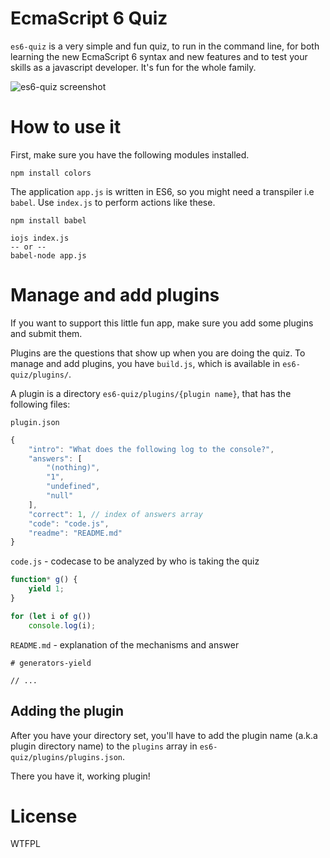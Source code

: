 # EcmaScript 6 Quiz

`es6-quiz` is a very simple and fun quiz, to run in the command line, for both learning the new EcmaScript 6 syntax and new features and to test your skills as a javascript developer. It's fun for the whole family. 

![es6-quiz screenshot](http://i.imgur.com/Lc8h3eJ.png)

# How to use it

First, make sure you have the following modules installed.

```
npm install colors
```

The application `app.js` is written in ES6, so you might need a transpiler i.e `babel`. Use `index.js` to perform actions like these.

```
npm install babel

iojs index.js
-- or --
babel-node app.js
```

# Manage and add plugins

If you want to support this little fun app, make sure you add some plugins and submit them.

Plugins are the questions that show up when you are doing the quiz. To manage and add plugins, you have `build.js`, which is available in `es6-quiz/plugins/`.

A plugin is a directory `es6-quiz/plugins/{plugin name}`, that has the following files:

`plugin.json`
```javascript
{
    "intro": "What does the following log to the console?",
    "answers": [
        "(nothing)",
        "1",
        "undefined",
        "null"
    ],
    "correct": 1, // index of answers array
    "code": "code.js",
    "readme": "README.md"
}
```

`code.js` - codecase to be analyzed by who is taking the quiz
```javascript
function* g() { 
    yield 1;
}

for (let i of g())
    console.log(i);
```

`README.md` - explanation of the mechanisms and answer
```
# generators-yield

// ...
```

## Adding the plugin

After you have your directory set, you'll have to add the plugin name (a.k.a plugin directory name) to the `plugins` array in `es6-quiz/plugins/plugins.json`.

There you have it, working plugin! 

# License

WTFPL